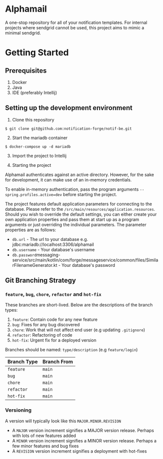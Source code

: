 # Alphamail
A one-stop repository for all of your notification templates. For internal projects where
sendgrid cannot be used, this project aims to mimic a minimal sendgrid.

# Getting Started

## Prerequisites
1. Docker
2. Java
3. IDE (preferably Intellij)

## Setting up the development environment

1. Clone this repository 
```shell
$ git clone git@github.com:notification-forge/notif-be.git
```

2. Start the mariadb container
```shell
$ docker-compose up -d mariadb
```

3. Import the project to Intellij

4. Starting the project
   
Alphamail authenticates against an active directory. However, for the sake for development, it can make use of an in-memory credentials. 
   
To enable in-memory authentication, pass the program arguments `--spring.profiles.active=dev` before starting the project.

The project features default application parameters for connecting to the database. Please refer to the `/src/main/resources/application.resources`. 
Should you wish to override the default settings, you can either create your own application properties and pass them at start up as a program arguments
or just overriding the individual parameters. The parameter properties are as follows:

* `db.url` - The url to your database e.g. jdbc:mariadb://localhost:3306/alphamail
* `db.username` - Your database's username
* `db.password`messaging-service/src/main/kotlin/com/forge/messageservice/common/files/SimilarFilenameGenerator.kt - Your database's password

## Git Branching Strategy

### `feature`, `bug`, `chore`, `refactor` and `hot-fix`

These branches are short-lived. Below are the descriptions of the branch types:

1. `feature`: Contain code for any new feature
2. `bug`: Fixes for any bug discovered
3. `chore`: Work that will not affect end user (e.g updating `.gitignore`)
4. `refactor`: Refactoring of code
5. `hot-fix`: Urgent fix for a deployed version

Branches should be named: `type/description` (e.g `feature/login`)

| Branch Type | Branch From   |
| ----------- | ------------- |
| `feature`   | `main` |
| `bug`       | `main` |
| `chore`     | `main` |
| `refactor`  | `main` |
| `hot-fix`   | `main`      |

### Versioning

A version will typically look like this `MAJOR.MINOR.REVISION`

- A `MAJOR` version increment signifies a MAJOR version release. Perhaps with lots of new features added
- A `MINOR` version increment signifies a MINOR version release. Perhaps a few minor features and bug fixes
- A `REVISION` version increment signifies a deployment with hot-fixes
